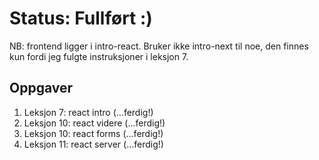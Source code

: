 # Status: Fullført :)
NB: frontend ligger i intro-react.
Bruker ikke intro-next til noe, den finnes kun fordi jeg fulgte instruksjoner i leksjon 7.
## Oppgaver
<ol>
    <li>Leksjon 7: react intro (...ferdig!)</li>
    <li>Leksjon 10: react videre (...ferdig!)</li>
    <li>Leksjon 10: react forms (...ferdig!)</li>
    <li>Leksjon 11: react server (...ferdig!)</li>
</ol>